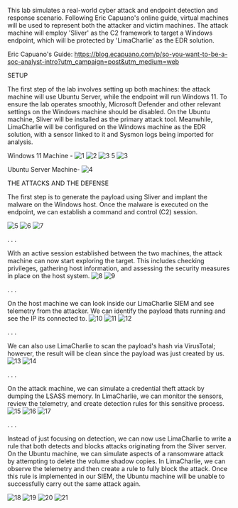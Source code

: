 This lab simulates a real-world cyber attack and endpoint detection and response scenario. Following Eric Capuano's online guide, virtual machines will be used to represent both the attacker and victim machines. The attack machine will employ 'Sliver' as the C2 framework to target a Windows endpoint, which will be protected by 'LimaCharlie' as the EDR solution.

Eric Capuano's Guide:
https://blog.ecapuano.com/p/so-you-want-to-be-a-soc-analyst-intro?utm_campaign=post&utm_medium=web


SETUP

The first step of the lab involves setting up both machines: the attack machine will use Ubuntu Server, while the endpoint will run Windows 11. To ensure the lab operates smoothly, Microsoft Defender and other relevant settings on the Windows machine should be disabled. On the Ubuntu machine, Sliver will be installed as the primary attack tool. Meanwhile, LimaCharlie will be configured on the Windows machine as the EDR solution, with a sensor linked to it and Sysmon logs being imported for analysis.

Windows 11 Machine - 
![1](https://github.com/user-attachments/assets/01bff9d4-2919-47bc-8012-02c8332cbd02)
![2](https://github.com/user-attachments/assets/798481aa-d167-4834-841b-0a8a265aa7db)
![3 5](https://github.com/user-attachments/assets/475024b9-ca68-4fad-9537-df4106cc6ce3)
![3](https://github.com/user-attachments/assets/f0c0a9e8-9fd1-4d33-925d-af062985fef9)

Ubuntu Server Machine-
![4](https://github.com/user-attachments/assets/ec2724f6-86c2-48de-9703-dd80a02ba04c)



THE ATTACKS AND THE DEFENSE


The first step is to generate the payload using Sliver and implant the malware on the Windows host. Once the malware is executed on the endpoint, we can establish a command and control (C2) session.

![5](https://github.com/user-attachments/assets/c5c27bb5-a2f9-429f-bbc2-19a74842b941)
![6](https://github.com/user-attachments/assets/9d5bee94-71fc-4ad7-a96d-8b185a6565b8)
![7](https://github.com/user-attachments/assets/c5387421-b4f6-4397-b687-044b10280711)

.
.
.

With an active session established between the two machines, the attack machine can now start exploring the target. This includes checking privileges, gathering host information, and assessing the security measures in place on the host system.
![8](https://github.com/user-attachments/assets/50b6cf0a-794d-49bc-a0f5-45b3fd00717c)
![9](https://github.com/user-attachments/assets/c5f641b1-212f-4ce7-8a22-8530d45c3326)

.
.
.


On the host machine we can look inside our LimaCharlie SIEM and see telemetry from the attacker. We can identify the payload thats running and see the IP its connected to.
![10](https://github.com/user-attachments/assets/821e3313-d33b-4187-9352-12ef4d5dc512)
![11](https://github.com/user-attachments/assets/d0a212cd-d769-4095-9a00-822512b76e9d)
![12](https://github.com/user-attachments/assets/b14b286e-df62-4387-8dbb-329aaaab3aa8)

.
.
.

We can also use LimaCharlie to scan the payload's hash via VirusTotal; however, the result will be clean since the payload was just created by us.
![13](https://github.com/user-attachments/assets/c5b47c69-1cff-4c16-934d-815af746aa02)
![14](https://github.com/user-attachments/assets/ebe049a4-a6bc-491e-99c5-9b6ddeddcbbf)

.
.
.

On the attack machine, we can simulate a credential theft attack by dumping the LSASS memory. In LimaCharlie, we can monitor the sensors, review the telemetry, and create detection rules for this sensitive process.
![15](https://github.com/user-attachments/assets/472c71e8-46b9-44fc-914f-052a8b9cc844)
![16](https://github.com/user-attachments/assets/6ba5a41a-aeea-4c51-95aa-c698e8580469)
![17](https://github.com/user-attachments/assets/5a899c9f-2681-4edc-9cbb-9ad7e1793d19)


.
.
.


Instead of just focusing on detection, we can now use LimaCharlie to write a rule that both detects and blocks attacks originating from the Sliver server. On the Ubuntu machine, we can simulate aspects of a ransomware attack by attempting to delete the volume shadow copies. In LimaCharlie, we can observe the telemetry and then create a rule to fully block the attack. Once this rule is implemented in our SIEM, the Ubuntu machine will be unable to successfully carry out the same attack again.

![18](https://github.com/user-attachments/assets/2b54a0b1-416a-46d8-952d-5de814cca508)
![19](https://github.com/user-attachments/assets/342019ee-e01a-48f2-8676-6819778777f2)
![20](https://github.com/user-attachments/assets/7fe148fa-2e32-4841-b82e-4dd59b4ab41d)
![21](https://github.com/user-attachments/assets/4db16d41-3a09-4323-8440-3e0edffb9f1f)
